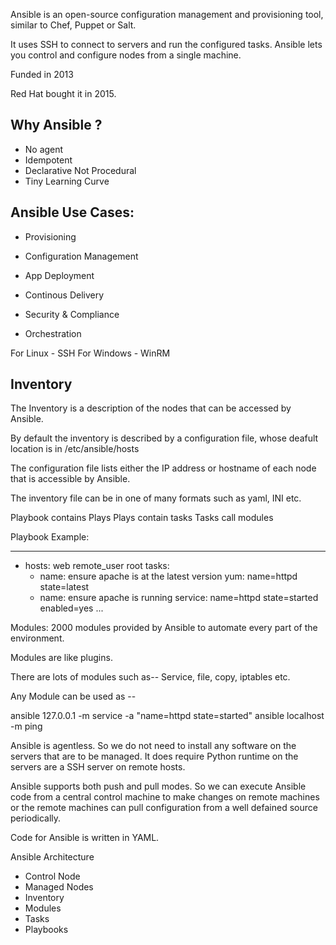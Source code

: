 Ansible is an open-source configuration management and provisioning tool, similar to Chef, Puppet or Salt.

It uses SSH to connect to servers and run the configured tasks. Ansible lets you control and configure nodes from a single machine.

Funded in 2013

Red Hat bought it in  2015.

## Why Ansible ?
- No agent
- Idempotent
- Declarative Not Procedural
- Tiny Learning Curve


## Ansible Use Cases:
- Provisioning
- Configuration Management

- App Deployment
- Continous Delivery
- Security & Compliance
- Orchestration





For Linux - SSH
For Windows - WinRM


## Inventory

The Inventory is a description of the nodes that can be accessed by Ansible.

By default the inventory is described by a configuration file, whose deafult location is in /etc/ansible/hosts

The configuration file lists either the IP address or hostname of each node that is accessible by Ansible.

The inventory file can be in one of many formats such as yaml, INI etc.


Playbook contains Plays
Plays contain tasks
Tasks call modules

Playbook Example:

---
- hosts: web
  remote_user root
  tasks:
    - name: ensure apache is at the latest version
      yum: name=httpd state=latest
    - name: ensure apache is running
      service: name=httpd state=started enabled=yes
...

Modules:
2000 modules provided by Ansible to automate every part of the environment.

Modules are like plugins.

There are lots of modules such as--
Service, file, copy, iptables etc.

Any Module can be used as --

ansible 127.0.0.1 -m service -a "name=httpd state=started"
ansible localhost -m ping


Ansible is agentless. So we do not need to install any software on the servers that are to be managed. It does require Python runtime on the servers are a SSH server on remote hosts.

Ansible supports both push and pull modes. So we can execute Ansible code from a central control machine to make changes on remote machines or the remote machines can pull configuration from a well defained source periodically.

Code for Ansible is written in YAML.

Ansible Architecture
- Control Node
- Managed Nodes
- Inventory
- Modules
- Tasks
- Playbooks





